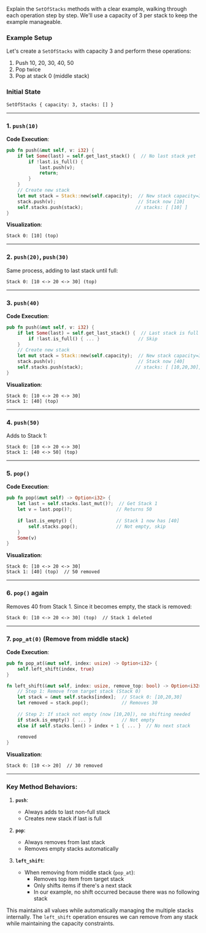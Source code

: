 Explain the `SetOfStacks` methods with a clear example, walking through each 
operation step by step. We'll use a capacity of 3 per stack to keep the example manageable.

### Example Setup
Let's create a `SetOfStacks` with capacity 3 and perform these operations:
1. Push 10, 20, 30, 40, 50
2. Pop twice
3. Pop at stack 0 (middle stack)

### Initial State
```
SetOfStacks { capacity: 3, stacks: [] }
```

---

### 1. `push(10)`
**Code Execution**:
```rust
pub fn push(&mut self, v: i32) {
    if let Some(last) = self.get_last_stack() {  // No last stack yet
        if !last.is_full() {
            last.push(v);
            return;
        }
    }
    // Create new stack
    let mut stack = Stack::new(self.capacity);  // New stack capacity=3
    stack.push(v);                              // Stack now [10]
    self.stacks.push(stack);                   // stacks: [ [10] ]
}
```
**Visualization**:
```
Stack 0: [10] (top)
```

---

### 2. `push(20)`, `push(30)`
Same process, adding to last stack until full:
```
Stack 0: [10 <-> 20 <-> 30] (top)
```

---

### 3. `push(40)`
**Code Execution**:
```rust
pub fn push(&mut self, v: i32) {
    if let Some(last) = self.get_last_stack() {  // Last stack is full (size=3)
        if !last.is_full() { ... }              // Skip
    }
    // Create new stack
    let mut stack = Stack::new(self.capacity);  // New stack capacity=3
    stack.push(v);                              // Stack now [40]
    self.stacks.push(stack);                   // stacks: [ [10,20,30], [40] ]
}
```
**Visualization**:
```
Stack 0: [10 <-> 20 <-> 30] 
Stack 1: [40] (top)
```

---

### 4. `push(50)`
Adds to Stack 1:
```
Stack 0: [10 <-> 20 <-> 30]
Stack 1: [40 <-> 50] (top)
```

---

### 5. `pop()`
**Code Execution**:
```rust
pub fn pop(&mut self) -> Option<i32> {
    let last = self.stacks.last_mut()?;  // Get Stack 1
    let v = last.pop()?;                // Returns 50
    
    if last.is_empty() {                // Stack 1 now has [40]
        self.stacks.pop();              // Not empty, skip
    }
    Some(v)
}
```
**Visualization**:
```
Stack 0: [10 <-> 20 <-> 30]
Stack 1: [40] (top)  // 50 removed
```

---

### 6. `pop()` again
Removes 40 from Stack 1. Since it becomes empty, the stack is removed:
```
Stack 0: [10 <-> 20 <-> 30] (top)  // Stack 1 deleted
```

---

### 7. `pop_at(0)` (Remove from middle stack)
**Code Execution**:
```rust
pub fn pop_at(&mut self, index: usize) -> Option<i32> {
    self.left_shift(index, true)
}

fn left_shift(&mut self, index: usize, remove_top: bool) -> Option<i32> {
    // Step 1: Remove from target stack (Stack 0)
    let stack = &mut self.stacks[index];  // Stack 0: [10,20,30]
    let removed = stack.pop();            // Removes 30
    
    // Step 2: If stack not empty (now [10,20]), no shifting needed
    if stack.is_empty() { ... }           // Not empty
    else if self.stacks.len() > index + 1 { ... }  // No next stack
    
    removed
}
```
**Visualization**:
```
Stack 0: [10 <-> 20]  // 30 removed
```

---

### Key Method Behaviors:
1. **`push`**:
   - Always adds to last non-full stack
   - Creates new stack if last is full

2. **`pop`**:
   - Always removes from last stack
   - Removes empty stacks automatically

3. **`left_shift`**:
   - When removing from middle stack (`pop_at`):
     - Removes top item from target stack
     - Only shifts items if there's a next stack
     - In our example, no shift occurred because there was no following stack

This maintains all values while automatically managing the multiple stacks internally.
The `left_shift` operation ensures we can remove from any stack while maintaining the 
capacity constraints.
